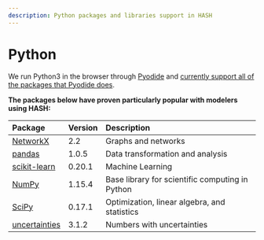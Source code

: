 ```yaml
---
description: Python packages and libraries support in HASH
---
```


# Python

We run Python3 in the browser through [Pyodide](https://github.com/iodide-project/pyodide) and [currently support all of the packages that Pyodide does](https://github.com/iodide-project/pyodide/tree/master/packages).

**The packages below have proven particularly popular with modelers using HASH:**

| Package | Version | Description |
| :--- | :--- | :--- |
| [NetworkX](https://networkx.github.io/documentation/networkx-2.2/) | 2.2 | Graphs and networks |
| [pandas](https://pandas.pydata.org/pandas-docs/version/1.0.5/) | 1.0.5 | Data transformation and analysis |
| [scikit-learn](https://scikit-learn.org/0.20/) | 0.20.1 | Machine Learning |
| [NumPy](https://docs.scipy.org/doc/numpy-1.15.4/reference/) | 1.15.4 | Base library for scientific computing in Python |
| [SciPy](https://docs.scipy.org/doc/scipy-0.17.1/reference/) | 0.17.1 | Optimization, linear algebra, and statistics |
| [uncertainties](https://pythonhosted.org/uncertainties/index.html) | 3.1.2 | Numbers with uncertainties  |



